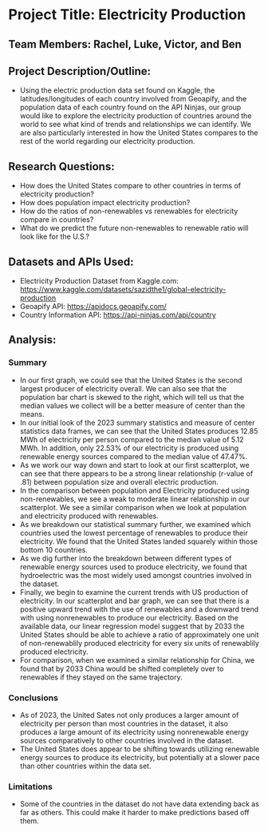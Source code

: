 # Project Title: Electricity Production

## Team Members: Rachel, Luke, Victor, and Ben

## Project Description/Outline:
- Using the electric production data set found on Kaggle, the latitudes/longitudes of each country involved from Geoapify, and the population data of each country found on the API Ninjas, our group would like to explore the electricity production of countries around the world to see what kind of trends and relationships we can identify. We are also particularly interested in how the United States compares to the rest of the world regarding our electricity production. 
## Research Questions:
- How does the United States compare to other countries in terms of electricity production?
- How does population impact electricity production?
- How do the ratios of non-renewables vs renewables for electricity compare in countries?
- What do we predict the future non-renewables to renewable ratio will look like for the U.S.?
## Datasets and APIs Used:
- Electricity Production Dataset from Kaggle.com: https://www.kaggle.com/datasets/sazidthe1/global-electricity-production
- Geoapify API: https://apidocs.geoapify.com/
- Country Information API: https://api-ninjas.com/api/country

## Analysis:
### Summary
- In our first graph, we could see that the United States is the second largest producer of electricity overall. We can also see that the population bar chart is skewed to the right, which will tell us that the median values we collect will be a better measure of center than the means.
- In our initial look of the 2023 summary statistics and measure of center statistics data frames, we can see that the United States produces 12.85 MWh of electricity per person compared to the median value of 5.12 MWh. In addition, only 22.53% of our electricity is produced using renewable energy sources compared to the median value of 47.47%.
- As we work our way down and start to look at our first scatterplot, we can see that there appears to be a strong linear relationship (r-value of .81) between population size and overall electric production.
- In the comparison between population and Electricity produced using non-renewables, we see a weak to moderate linear relationship in our scatterplot. We see a similar comparison when we look at population and electricity produced with renewables. 
- As we breakdown our statistical summary further, we examined which countries used the lowest percentage of renewables to produce their electricity. We found that the United States landed squarely within those bottom 10 countries.
- As we dig further into the breakdown between different types of renewable energy sources used to produce electricity, we found that hydroelectric was the most widely used amongst countries involved in the dataset.
- Finally, we begin to examine the current trends with US production of electricity. In our scatterplot and bar graph, we can see that there is a positive upward trend with the use of renewables and a downward trend with using nonrenewables to produce our electricity. Based on the available data, our linear regression model suggest that by 2033 the United States should be able to achieve a ratio of approximately one unit of non-renewablily produced electricity for every six units of renewablily produced electricity. 
- For comparison, when we examined a similar relationship for China, we found that by 2033 China would be shifted completely over to renewables if they stayed on the same trajectory.
### Conclusions
- As of 2023, the United Sates not only produces a larger amount of electricity per person than most countries in the dataset, it also produces a large amount of its electricity using nonrenewable energy sources comparatively to other countries involved in the dataset. 
- The United States does appear to be shifting towards utilizing renewable energy sources to produce its electricity, but potentially at a slower pace than other countries within the data set.
### Limitations
- Some of the countries in the dataset do not have data extending back as far as others. This could make it harder to make predictions based off them.

